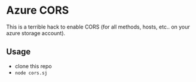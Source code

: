 # Azure CORS

This is a terrible hack to enable CORS (for all methods, hosts,
etc.. on your azure storage account).


## Usage

  - clone this repo
  - `node cors.sj`
